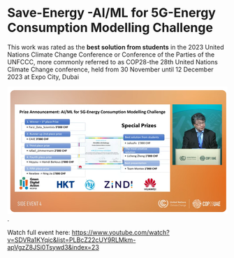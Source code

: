 # Save-Energy -AI/ML for 5G-Energy Consumption Modelling Challenge

This work was rated as the **best solution from students** in the 2023 United Nations Climate Change Conference or Conference of the Parties of the UNFCCC, more commonly referred to as COP28-the 28th United Nations Climate Change conference, held from 30 November until 12 December 2023 at Expo City, Dubai

![Final Results for the Challenge](COP28_(2023)_ML_5G_ENERGY_CONSUMPTION_CHALLENGE.png). 

Watch full event here: https://www.youtube.com/watch?v=SDVRa1KYqic&list=PLBcZ22cUY9RLMkm-apVgzZ8JSi0Tsywd3&index=23
